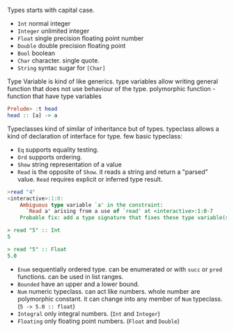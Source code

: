 Types starts with capital case.

- `Int` normal integer
- `Integer` unlimited integer
- `Float` single precision floating point number
- `Double` double precision floating point
- `Bool` boolean
- `Char` character. single quote.
- `String` syntac sugar for `[Char]`

Type Variable
is kind of like generics. type variables allow writing general function that does not use behaviour of the type.
polymorphic function - function that have type variables
```haskell
Prelude> :t head
head :: [a] -> a
```


Typeclasses
kind of similar of inheritance but of types. typeclass allows a kind of declaration of interface for type.
few basic typeclass:
- `Eq` supports equality testing.
- `Ord` supports ordering.
- `Show` string representation of a value
- `Read` is the opposite of `Show`. it reads a string and return a "parsed" value. `Read` requires explicit or inferred type result.
```hs
>read "4"
<interactive>:1:0:
    Ambiguous type variable `a' in the constraint:
      `Read a' arising from a use of `read' at <interactive>:1:0-7
    Probable fix: add a type signature that fixes these type variable(s)

> read "5" :: Int
5

> read "5" :: Float
5.0
```
- `Enum` sequentially ordered type. can be enumerated or with `succ` or `pred` functions. can be used in list ranges.
- `Bounded` have an upper and a lower bound.
- `Num` numeric typeclass. can act like numbers. whole number are polymorphic constant. it can change into any member of `Num` typeclass. (`5 -> 5.0 :: float`)
- `Integral` only integral numbers. (`Int` and `Integer`)
- `Floating` only floating point numbers. (`Float` and `Double`)
